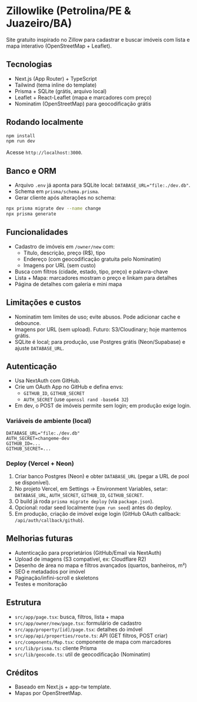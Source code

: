 # Zillowlike (Petrolina/PE & Juazeiro/BA)

Site gratuito inspirado no Zillow para cadastrar e buscar imóveis com lista e mapa interativo (OpenStreetMap + Leaflet).

## Tecnologias
- Next.js (App Router) + TypeScript
- Tailwind (tema inline do template)
- Prisma + SQLite (grátis, arquivo local)
- Leaflet + React-Leaflet (mapa e marcadores com preço)
- Nominatim (OpenStreetMap) para geocodificação grátis

## Rodando localmente
```bash
npm install
npm run dev
```
Acesse `http://localhost:3000`.

## Banco e ORM
- Arquivo `.env` já aponta para SQLite local: `DATABASE_URL="file:./dev.db"`.
- Schema em `prisma/schema.prisma`.
- Gerar cliente após alterações no schema:
```bash
npx prisma migrate dev --name change
npx prisma generate
```

## Funcionalidades
- Cadastro de imóveis em `/owner/new` com:
  - Título, descrição, preço (R$), tipo
  - Endereço (com geocodificação gratuita pelo Nominatim)
  - Imagens por URL (sem custo)
- Busca com filtros (cidade, estado, tipo, preço) e palavra-chave
- Lista + Mapa: marcadores mostram o preço e linkam para detalhes
- Página de detalhes com galeria e mini mapa

## Limitações e custos
- Nominatim tem limites de uso; evite abusos. Pode adicionar cache e debounce.
- Imagens por URL (sem upload). Futuro: S3/Cloudinary; hoje mantemos grátis.
- SQLite é local; para produção, use Postgres grátis (Neon/Supabase) e ajuste `DATABASE_URL`.

## Autenticação
- Usa NextAuth com GitHub.
- Crie um OAuth App no GitHub e defina envs:
  - `GITHUB_ID`, `GITHUB_SECRET`
  - `AUTH_SECRET` (use `openssl rand -base64 32`)
- Em dev, o POST de imóveis permite sem login; em produção exige login.

### Variáveis de ambiente (local)
```
DATABASE_URL="file:./dev.db"
AUTH_SECRET=changeme-dev
GITHUB_ID=...
GITHUB_SECRET=...
```

### Deploy (Vercel + Neon)
1) Criar banco Postgres (Neon) e obter `DATABASE_URL` (pegar a URL de pool se disponível).
2) No projeto Vercel, em Settings → Environment Variables, setar: `DATABASE_URL`, `AUTH_SECRET`, `GITHUB_ID`, `GITHUB_SECRET`.
3) O build já roda `prisma migrate deploy` (via `package.json`).
4) Opcional: rodar seed localmente (`npm run seed`) antes do deploy.
5) Em produção, criação de imóvel exige login (GitHub OAuth callback: `/api/auth/callback/github`).

## Melhorias futuras
- Autenticação para proprietários (GitHub/Email via NextAuth)
- Upload de imagens (S3 compatível, ex: Cloudflare R2)
- Desenho de área no mapa e filtros avançados (quartos, banheiros, m²)
- SEO e metadados por imóvel
- Paginação/infini-scroll e skeletons
- Testes e monitoração

## Estrutura
- `src/app/page.tsx`: busca, filtros, lista + mapa
- `src/app/owner/new/page.tsx`: formulário de cadastro
- `src/app/property/[id]/page.tsx`: detalhes do imóvel
- `src/app/api/properties/route.ts`: API (GET filtros, POST criar)
- `src/components/Map.tsx`: componente de mapa com marcadores
- `src/lib/prisma.ts`: cliente Prisma
- `src/lib/geocode.ts`: util de geocodificação (Nominatim)

## Créditos
- Baseado em Next.js + app-tw template.
- Mapas por OpenStreetMap.
